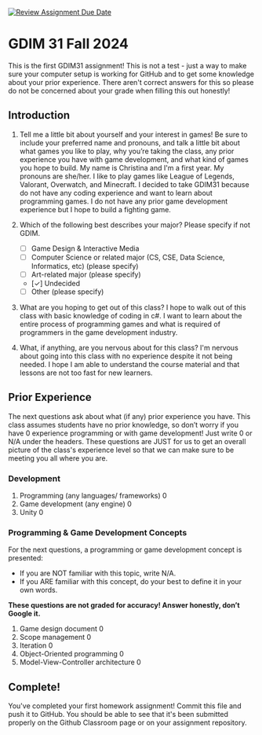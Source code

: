 [![Review Assignment Due Date](https://classroom.github.com/assets/deadline-readme-button-22041afd0340ce965d47ae6ef1cefeee28c7c493a6346c4f15d667ab976d596c.svg)](https://classroom.github.com/a/POQdLnh2)
# GDIM 31 Fall 2024

This is the first GDIM31 assignment! This is not a test - just a way to make sure your computer setup is working for GitHub and to get some knowledge about your prior experience. There aren't correct answers for this so please do not be concerned about your grade when filling this out honestly!

## Introduction

1. Tell me a little bit about yourself and your interest in games! Be sure to include your preferred name and pronouns, and talk a little bit about what games you like to play, why you’re taking the class, any prior experience you have with game development, and what kind of games you hope to build.
My name is Christina and I'm a first year. My pronouns are she/her. I like to play games like League of Legends, Valorant, Overwatch, and Minecraft. I decided to take GDIM31 because do not have any coding experience and want to learn about programming games. I do not have any prior game development experience but I hope to build a fighting game. 
2. Which of the following best describes your major? Please specify if not GDIM.  

    - [ ] Game Design & Interactive Media
    - [ ] Computer Science or related major (CS, CSE, Data Science, Informatics, etc) (please specify)
    - [ ] Art-related major (please specify)
    - [✓] Undecided
    - [ ] Other (please specify)

3. What are you hoping to get out of this class? 
I hope to walk out of this class with basic knowledge of coding in c#. I want to learn about the entire process of programming games and what is required of programmers in the game development industry. 
4. What, if anything, are you nervous about for this class?
I'm nervous about going into this class with no experience despite it not being needed. I hope I am able to understand the course material and that lessons are not too fast for new learners.

## Prior Experience

The next questions ask about what (if any) prior experience you have. This class assumes students have no prior knowledge, so don’t worry if you have 0 experience programming or with game development! Just write 0 or N/A under the headers. These questions are JUST for us to get an overall picture of the class's experience level so that we can make sure to be meeting you all where you are.

### Development

1. Programming (any languages/ frameworks)
0
2. Game development (any engine)
0
3. Unity
0
### Programming & Game Development Concepts

For the next questions, a programming or game development concept is presented:

 - If you are NOT familiar with this topic, write N/A.
 - If you ARE familiar with this concept, do your best to define it in your own words.

**These questions are not graded for accuracy! Answer honestly, don’t Google it.**

1. Game design document
0
2. Scope management
0
3. Iteration
0
4. Object-Oriented programming
0
5. Model-View-Controller architecture
0
## Complete!

You've completed your first homework assignment! Commit this file and push it to GitHub. You should be able to see that it's been submitted properly on the Github Classroom page or on your assignment repository.
